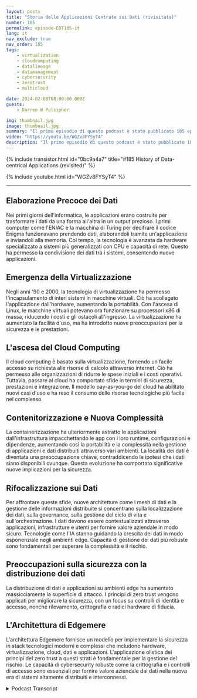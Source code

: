 ```yaml
---
layout: posts
title: "Storia delle Applicazioni Centrate sui Dati (rivisitata)"
number: 185
permalink: episode-EDT185-it
lang: it
nav_exclude: true
nav_order: 185
tags:
    - virtualization
    - cloudcomputing
    - datalineage
    - datamanagement
    - cybersecurity
    - zerotrust
    - multicloud

date: 2024-02-08T08:00:00.000Z
guests:
    - Darren W Pulsipher

img: thumbnail.jpg
image: thumbnail.jpg
summary: "Il primo episodio di questo podcast è stato pubblicato 185 episodi fa. In questo episodio, il conduttore Darren Pulsipher ripropone l'episodio uno per fornire informazioni aggiornate sulla storia dello sviluppo di applicazioni incentrate sui dati. Discute di come le nuove tecnologie come il computing edge e l'IA hanno influenzato la generazione di dati e la necessità di una migliore gestione dei dati."
video: "https://youtu.be/WGZv8FYSyT4"
description: "Il primo episodio di questo podcast è stato pubblicato 185 episodi fa. In questo episodio, il conduttore Darren Pulsipher ripropone l'episodio uno per fornire informazioni aggiornate sulla storia dello sviluppo di applicazioni incentrate sui dati. Discute di come le nuove tecnologie come il computing edge e l'IA hanno influenzato la generazione di dati e la necessità di una migliore gestione dei dati."
---
```


<div>
{% include transistor.html id="0bc9a4a7" title="#185 History of Data-centrical Applications (revisited)" %}

{% include youtube.html id="WGZv8FYSyT4" %}
</div>

---

## Elaborazione Precoce dei Dati

Nei primi giorni dell'informatica, le applicazioni erano costruite per trasformare i dati da una forma all'altra in un output prezioso. I primi computer come l'ENIAC e la macchina di Turing per decifrare il codice Enigma funzionavano prendendo dati, elaborandoli tramite un'applicazione e inviandoli alla memoria. Col tempo, la tecnologia è avanzata da hardware specializzato a sistemi più generalizzati con CPU e capacità di rete. Questo ha permesso la condivisione dei dati tra i sistemi, consentendo nuove applicazioni.

## Emergenza della Virtualizzazione

Negli anni '90 e 2000, la tecnologia di virtualizzazione ha permesso l'incapsulamento di interi sistemi in macchine virtuali. Ciò ha scollegato l'applicazione dall'hardware, aumentando la portabilità. Con l'ascesa di Linux, le macchine virtuali potevano ora funzionare su processori x86 di massa, riducendo i costi e gli ostacoli all'ingresso. La virtualizzazione ha aumentato la facilità d'uso, ma ha introdotto nuove preoccupazioni per la sicurezza e le prestazioni.

## L'ascesa del Cloud Computing

Il cloud computing è basato sulla virtualizzazione, fornendo un facile accesso su richiesta alle risorse di calcolo attraverso internet. Ciò ha permesso alle organizzazioni di ridurre le spese iniziali e i costi operativi. Tuttavia, passare al cloud ha comportato sfide in termini di sicurezza, prestazioni e integrazione. Il modello pay-as-you-go del cloud ha abilitato nuovi casi d'uso e ha reso il consumo delle risorse tecnologiche più facile nel complesso.

## Contenitorizzazione e Nuova Complessità

La containerizzazione ha ulteriormente astratto le applicazioni dall'infrastruttura impacchettando le app con i loro runtime, configurazioni e dipendenze, aumentando così la portabilità e la complessità nella gestione di applicazioni e dati distribuiti attraverso vari ambienti. La località dei dati è diventata una preoccupazione chiave, contraddicendo le ipotesi che i dati siano disponibili ovunque. Questa evoluzione ha comportato significative nuove implicazioni per la sicurezza.

## Rifocalizzazione sui Dati

Per affrontare queste sfide, nuove architetture come i mesh di dati e la gestione delle informazioni distribuite si concentrano sulla localizzazione dei dati, sulla governance, sulla gestione del ciclo di vita e sull'orchestrazione. I dati devono essere contestualizzati attraverso applicazioni, infrastrutture e utenti per fornire valore aziendale in modo sicuro. Tecnologie come l'IA stanno guidando la crescita dei dati in modo esponenziale negli ambienti edge. Capacità di gestione dei dati più robuste sono fondamentali per superare la complessità e il rischio.

## Preoccupazioni sulla sicurezza con la distribuzione dei dati

La distribuzione di dati e applicazioni su ambienti edge ha aumentato massicciamente la superficie di attacco. I principi di zero trust vengono applicati per migliorare la sicurezza, con un focus su controlli di identità e accesso, nonché rilevamento, crittografia e radici hardware di fiducia.

## L'Architettura di Edgemere

L'architettura Edgemere fornisce un modello per implementare la sicurezza in stack tecnologici moderni e complessi che includono hardware, virtualizzazione, cloud, dati e applicazioni. L'applicazione olistica dei principi del zero trust a questi strati è fondamentale per la gestione del rischio. Le capacità di cybersecurity robuste come la crittografia e i controlli di accesso sono essenziali per fornire valore aziendale dai dati nella nuova era di sistemi altamente distribuiti e interconnessi.



<details>
<summary> Podcast Transcript </summary>

<p></p>

</details>
